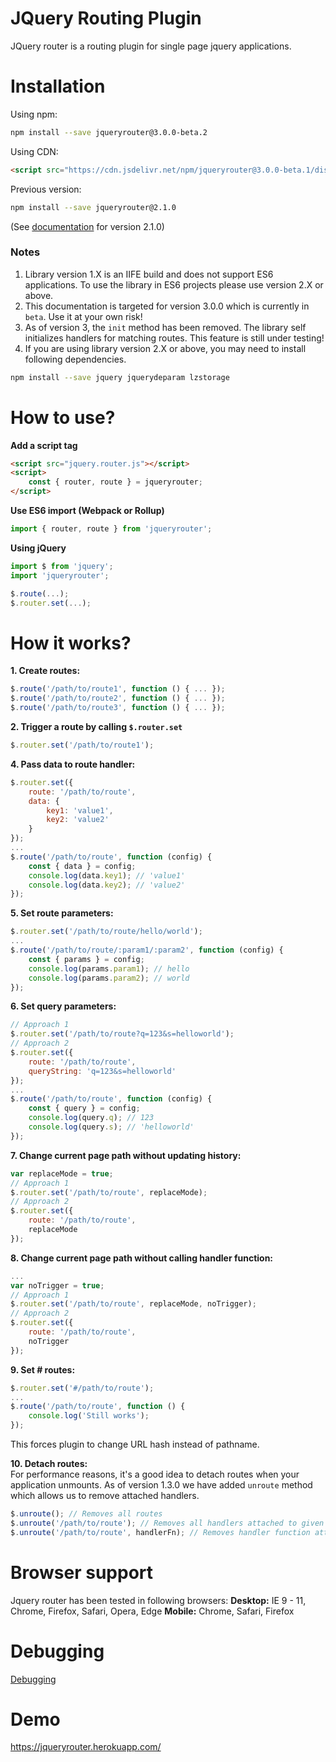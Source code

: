 # JQuery Routing Plugin
JQuery router is a routing plugin for single page jquery applications.

# Installation

Using npm:

```sh
npm install --save jqueryrouter@3.0.0-beta.2
```

Using CDN:

```html
<script src="https://cdn.jsdelivr.net/npm/jqueryrouter@3.0.0-beta.1/dist/js/jquery.router.min.js"></script>
```

Previous version:
```sh
npm install --save jqueryrouter@2.1.0
```
(See <a href="https://github.com/scssyworks/jqueryrouter/tree/feature/ver2">documentation</a> for version 2.1.0)

### Notes
1. Library version 1.X is an IIFE build and does not support ES6 applications. To use the library in ES6 projects please use version 2.X or above.
2. This documentation is targeted for version 3.0.0 which is currently in ``beta``. Use it at your own risk!
3. As of version 3, the ``init`` method has been removed. The library self initializes handlers for matching routes. This feature is still under testing!
4. If you are using library version 2.X or above, you may need to install following dependencies.

```sh
npm install --save jquery jquerydeparam lzstorage
```

# How to use?

<b>Add a script tag</b><br/>
```html
<script src="jquery.router.js"></script>
<script>
    const { router, route } = jqueryrouter;
</script>
```

<b>Use ES6 import (Webpack or Rollup)</b><br/>
```js
import { router, route } from 'jqueryrouter';
```

<b>Using jQuery</b>
```js
import $ from 'jquery';
import 'jqueryrouter';

$.route(...);
$.router.set(...);
```

# How it works?
<b>1. Create routes:</b><br/>
```js
$.route('/path/to/route1', function () { ... });
$.route('/path/to/route2', function () { ... });
$.route('/path/to/route3', function () { ... });
```
<b>2. Trigger a route by calling <code>$.router.set</code></b><br/>
```js
$.router.set('/path/to/route1');
```

<b>4. Pass data to route handler:</b><br/>
```js
$.router.set({
    route: '/path/to/route',
    data: {
        key1: 'value1',
        key2: 'value2'
    }
});
...
$.route('/path/to/route', function (config) {
    const { data } = config;
    console.log(data.key1); // 'value1'
    console.log(data.key2); // 'value2'
});
```
<b>5. Set route parameters:</b><br/>
```js
$.router.set('/path/to/route/hello/world');
...
$.route('/path/to/route/:param1/:param2', function (config) {
    const { params } = config;
    console.log(params.param1); // hello
    console.log(params.param2); // world
});
```
<b>6. Set query parameters:</b><br/>
```js
// Approach 1
$.router.set('/path/to/route?q=123&s=helloworld');
// Approach 2
$.router.set({
    route: '/path/to/route',
    queryString: 'q=123&s=helloworld'
});
...
$.route('/path/to/route', function (config) {
    const { query } = config;
    console.log(query.q); // 123
    console.log(query.s); // 'helloworld'
});
```
<b>7. Change current page path without updating history:</b><br/>
```js
var replaceMode = true;
// Approach 1
$.router.set('/path/to/route', replaceMode);
// Approach 2
$.router.set({
    route: '/path/to/route',
    replaceMode
});
```
<b>8. Change current page path without calling handler function:</b><br/>
```js
...
var noTrigger = true;
// Approach 1
$.router.set('/path/to/route', replaceMode, noTrigger);
// Approach 2
$.router.set({
    route: '/path/to/route',
    noTrigger
});
```
<b>9. Set \# routes:</b><br/>
```js
$.router.set('#/path/to/route');
...
$.route('/path/to/route', function () {
    console.log('Still works');
});
```
This forces plugin to change URL hash instead of pathname.<br/>

<b>10. Detach routes:</b><br/>
For performance reasons, it's a good idea to detach routes when your application unmounts. As of version 1.3.0 we have added ``unroute`` method which allows us to remove attached handlers.

```js
$.unroute(); // Removes all routes
$.unroute('/path/to/route'); // Removes all handlers attached to given route
$.unroute('/path/to/route', handlerFn); // Removes handler function attached to the given route
```

# Browser support
Jquery router has been tested in following browsers:
<b>Desktop:</b> IE 9 - 11, Chrome, Firefox, Safari, Opera, Edge
<b>Mobile:</b> Chrome, Safari, Firefox

# Debugging
<a href="https://github.com/scssyworks/jqueryrouter/blob/master/DEBUGGING.md">Debugging</a>

# Demo
https://jqueryrouter.herokuapp.com/
